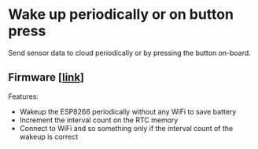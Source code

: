# Wake up periodically or on button press

Send sensor data to cloud periodically or by pressing the button on-board.

## Firmware [[link](main.ino)]

Features:

- Wakeup the ESP8266 periodically without any WiFi to save battery
- Increment the interval count on the RTC memory
- Connect to WiFi and so something only if the interval count of the wakeup is correct
